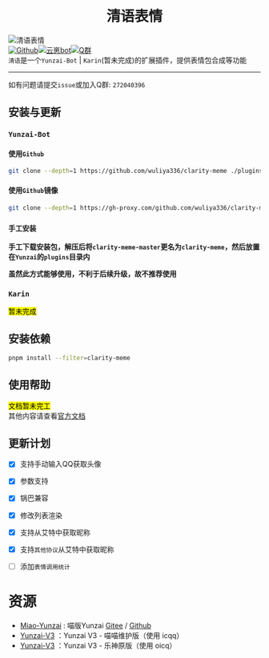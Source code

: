 # <center>清语表情</center>

![清语表情](https://count.kjchmc.cn/get/@clarity-meme?theme=moebooru)<br>
[![Github](https://img.shields.io/badge/Github-清语表情-black?style=flat-square&logo=github)](https://github.com/wuliya336/clarity-meme)[![云崽bot](https://img.shields.io/badge/云崽-v3.0.0-black?style=flat-square&logo=dependabot)](https://gitee.com/Le-niao/Yunzai-Bot)[![Q群](https://img.shields.io/badge/group-272040396-blue)](https://gitee.com/Le-niao/Yunzai-Bot)<br>
`清语`是一个`Yunzai-Bot` | `Karin`(暂未完成)的扩展插件，提供表情包合成等功能<br>

---

如有问题请提交`issue`或加入Q群: `272040396`<br>

## 安装与更新

### `Yunzai-Bot`

#### 使用`Github`

```bash
git clone --depth=1 https://github.com/wuliya336/clarity-meme ./plugins/clarity-meme/
```

#### 使用`Github`镜像

```bash
git clone --depth=1 https://gh-proxy.com/github.com/wuliya336/clarity-meme ./plugins/clarity-meme/
```

### `手工安装`

**手工下载安装包，解压后将`clarity-meme-master`更名为`clarity-meme`，然后放置在`Yunzai`的`plugins`目录内<br>**

**虽然此方式能够使用，不利于后续升级，故不推荐使用<br>**

### `Karin`

<mark>暂未完成</mark>

<!-- ### 使用`Github`

```bash
git clone --depth=1 https://github.com/wuliya336/clarity-meme ./plugins/karin-plugin-clarity-meme/
```

### 使用`Github`镜像

```bash
git clone --depth=1 https://gh.wuliya336.top/github.com/wuliya336/clarity-meme ./plugins/karin-plugin-clarity-meme/
```

### `手工安装`

**手工下载安装包，解压后将`clarity-meme-master`更名为`karin-plugin-clarity-meme`，然后放置在`Karin`的`plugins`目录内<br>**

**虽然此方式能够使用，不利于后续升级，故不推荐使用<br>** -->

## 安装依赖
```bash
pnpm install --filter=clarity-meme
```

## 使用帮助
<mark>文档暂未完工</mark><br>
其他内容请查看[官方文档](https://docs.wuliya.cn)

## 更新计划

- [x] 支持手动输入QQ获取头像
- [x] 参数支持
- [x] 锅巴兼容
- [x] 修改列表渲染
- [x] 支持从艾特中获取昵称
- [x] 支持`其他协议`从艾特中获取昵称
- [ ] 添加`表情调用统计`


# 资源

- [Miao-Yunzai](https://github.com/yoimiya-kokomi/Miao-Yunzai) : 喵版Yunzai [Gitee](https://gitee.com/yoimiya-kokomi/Miao-Yunzai)
  / [Github](https://github.com/yoimiya-kokomi/Miao-Yunzai)
- [Yunzai-V3](https://github.com/yoimiya-kokomi/Yunzai-Bot) ：Yunzai V3 - 喵喵维护版（使用 icqq）
- [Yunzai-V3](https://gitee.com/Le-niao/Yunzai-Bot) ：Yunzai V3 - 乐神原版（使用 oicq）
